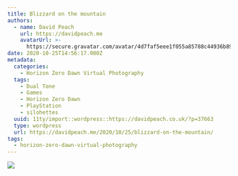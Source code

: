```yaml
---
title: Blizzard on the mountain
authors:
  - name: David Peach
    url: https://davidpeach.me
    avatarUrl: >-
      https://secure.gravatar.com/avatar/4d7faf5eee1f055a85788c44936b8995eaab6dfb004e7854ec747ccb272e91ee?s=96&d=mm&r=g
date: 2020-10-25T14:56:17.000Z
metadata:
  categories:
    - Horizon Zero Dawn Virtual Photography
  tags:
    - Dual Tone
    - Games
    - Horizon Zero Dawn
    - PlayStation
    - silohettes
  uuid: 11ty/import::wordpress::https://davidpeach.co.uk/?p=37663
  type: wordpress
  url: https://davidpeach.me/2020/10/25/blizzard-on-the-mountain/
tags:
  - horizon-zero-dawn-virtual-photography
---
```

[![](/assets/Blizzard-on-the-mountain-2048x-pD0IX3rpVYFe.jpg)](/assets/Blizzard-on-the-mountain-2048x-pD0IX3rpVYFe.jpg)
